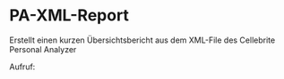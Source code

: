 # PA-XML-Report
Erstellt einen kurzen Übersichtsbericht aus dem XML-File des Cellebrite Personal Analyzer

Aufruf:
